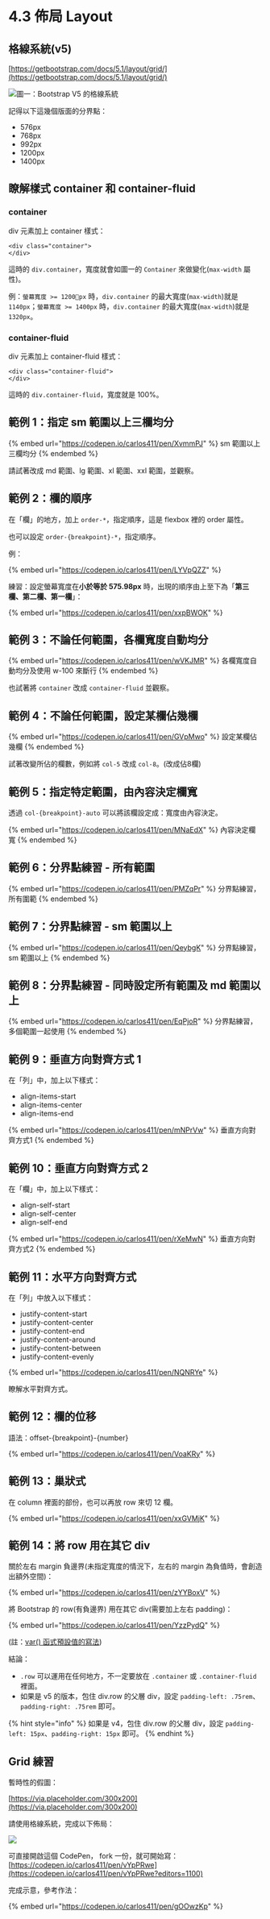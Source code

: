 # 4.3 佈局 Layout

## 格線系統(v5)

[https://getbootstrap.com/docs/5.1/layout/grid/](https://getbootstrap.com/docs/5.1/layout/grid/)

![圖一：Bootstrap V5 的格線系統](../.gitbook/assets/bootstrap5\_grid\_layout.png)

記得以下這幾個版面的分界點：

* 576px
* 768px
* 992px
* 1200px
* 1400px



## 瞭解樣式 container 和 container-fluid

### container

div 元素加上 container 樣式：

```markup
<div class="container">
</div>
```

這時的 `div.container`，寬度就會如圖一的 `Container` 來做變化(`max-width` 屬性)。

例：`螢幕寬度 >= 1200px` 時，`div.container` 的最大寬度(`max-width`)就是 `1140px`；`螢幕寬度 >= 1400px` 時，`div.container` 的最大寬度(`max-width`)就是 `1320px`。



### container-fluid

div 元素加上 container-fluid 樣式：

```markup
<div class="container-fluid">
</div>
```

這時的 `div.container-fluid`，寬度就是 100%。



## 範例 1：指定 sm 範圍以上三欄均分

{% embed url="https://codepen.io/carlos411/pen/XvmmPJ" %}
sm 範圍以上三欄均分
{% endembed %}

請試著改成 md 範圍、lg 範圍、xl 範圍、xxl 範圍，並觀察。

## 範例 2：欄的順序

在「欄」的地方，加上 `order-*`，指定順序，這是 flexbox 裡的 order 屬性。

也可以設定 `order-{breakpoint}-*`，指定順序。

例：

{% embed url="https://codepen.io/carlos411/pen/LYVpQZZ" %}



練習：設定螢幕寬度在**小於等於 575.98px** 時，出現的順序由上至下為「**第三欄、第二欄、第一欄**」：

{% embed url="https://codepen.io/carlos411/pen/xxpBWOK" %}



## 範例 3：不論任何範圍，各欄寬度自動均分

{% embed url="https://codepen.io/carlos411/pen/wVKJMR" %}
各欄寬度自動均分及使用 w-100 來斷行
{% endembed %}

也試著將 `container` 改成 `container-fluid` 並觀察。

## 範例 4：不論任何範圍，設定某欄佔幾欄

{% embed url="https://codepen.io/carlos411/pen/GVpMwo" %}
設定某欄佔幾欄
{% endembed %}

試著改變所佔的欄數，例如將 `col-5` 改成 `col-8`。(改成佔8欄)

## 範例 5：指定特定範圍，由內容決定欄寬

透過 `col-{breakpoint}-auto` 可以將該欄設定成：寬度由內容決定。

{% embed url="https://codepen.io/carlos411/pen/MNaEdX" %}
內容決定欄寬
{% endembed %}

## 範例 6：分界點練習 - 所有範圍

{% embed url="https://codepen.io/carlos411/pen/PMZqPr" %}
分界點練習，所有圍範
{% endembed %}



## 範例 7：分界點練習 - sm 範圍以上

{% embed url="https://codepen.io/carlos411/pen/QeybgK" %}
分界點練習，sm 範圍以上
{% endembed %}



## 範例 8：分界點練習 - 同時設定所有範圍及 md 範圍以上

{% embed url="https://codepen.io/carlos411/pen/EqPjoR" %}
分界點練習，多個範圍一起使用&#x20;
{% endembed %}



## 範例 9：垂直方向對齊方式 1

在「列」中，加上以下樣式：

* align-items-start
* align-items-center
* align-items-end

{% embed url="https://codepen.io/carlos411/pen/mNPrVw" %}
垂直方向對齊方式1
{% endembed %}



## 範例 10：垂直方向對齊方式 2

在「欄」中，加上以下樣式：

* align-self-start
* align-self-center
* align-self-end

{% embed url="https://codepen.io/carlos411/pen/rXeMwN" %}
垂直方向對齊方式2
{% endembed %}



## 範例 11：水平方向對齊方式

在「列」中放入以下樣式：

* justify-content-start
* justify-content-center
* justify-content-end
* justify-content-around
* justify-content-between
* justify-content-evenly

{% embed url="https://codepen.io/carlos411/pen/NQNRYe" %}

瞭解水平對齊方式。



## 範例 12：欄的位移

語法：offset-{breakpoint}-{number}

{% embed url="https://codepen.io/carlos411/pen/VoaKRy" %}



## 範例 13：巢狀式

在 column 裡面的部份，也可以再放 row 來切 12 欄。

{% embed url="https://codepen.io/carlos411/pen/xxGVMjK" %}



## 範例 14：將 row 用在其它 div

關於左右 margin 負邊界(未指定寬度的情況下，左右的 margin 為負值時，會創造出額外空間)：

{% embed url="https://codepen.io/carlos411/pen/zYYBoxV" %}

將 Bootstrap 的 row(有負邊界) 用在其它 div(需要加上左右 padding)：

{% embed url="https://codepen.io/carlos411/pen/YzzPydQ" %}

(註：[var() 函式預設值的寫法](https://codepen.io/carlos411/pen/oNZzgZp))



結論：

* `.row` 可以運用在任何地方，不一定要放在 `.container` 或 `.container-fluid` 裡面。
* 如果是 v5 的版本，包住 div.row 的父層 div，設定 `padding-left: .75rem`、`padding-right: .75rem` 即可。

{% hint style="info" %}
如果是 v4，包住 div.row 的父層 div，設定 `padding-left: 15px`、`padding-right: 15px` 即可。
{% endhint %}



## Grid 練習

暫時性的假圖：

[https://via.placeholder.com/300x200](https://via.placeholder.com/300x200)



請使用格線系統，完成以下佈局：

![](../.gitbook/assets/grid\_prac.png)

可直接開啟這個 CodePen， fork 一份，就可開始寫：[https://codepen.io/carlos411/pen/vYpPRwe](https://codepen.io/carlos411/pen/vYpPRwe?editors=1100)





完成示意，參考作法：

{% embed url="https://codepen.io/carlos411/pen/gOOwzKp" %}

